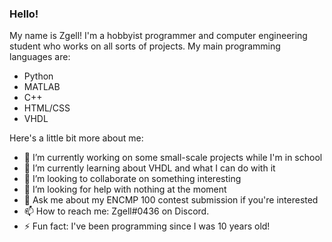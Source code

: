 ### Hello!

My name is Zgell! I'm a hobbyist programmer and computer engineering student who works on all sorts of projects. My main programming languages are:
- Python
- MATLAB
- C++
- HTML/CSS
- VHDL

Here's a little bit more about me:

- 🔭 I’m currently working on some small-scale projects while I'm in school
- 🌱 I’m currently learning about VHDL and what I can do with it
- 👯 I’m looking to collaborate on something interesting
- 🤔 I’m looking for help with nothing at the moment
- 💬 Ask me about my ENCMP 100 contest submission if you're interested
- 📫 How to reach me: Zgell#0436 on Discord.
- ⚡ Fun fact: I've been programming since I was 10 years old!

<!--
**Zgell/Zgell** is a ✨ _special_ ✨ repository because its `README.md` (this file) appears on your GitHub profile.

Here are some ideas to get you started:

- 🔭 I’m currently working on ...
- 🌱 I’m currently learning ...
- 👯 I’m looking to collaborate on ...
- 🤔 I’m looking for help with ...
- 💬 Ask me about ...
- 📫 How to reach me: ...
- 😄 Pronouns: ...
- ⚡ Fun fact: ...
-->
